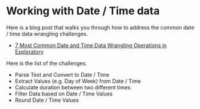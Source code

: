 # Working with Date / Time data

Here is a blog post that walks you through how to address the common date / time data wrangling challenges.

* [7 Most Common Date and Time Data Wrangling Operations in Exploratory](https://blog.exploratory.io/5-most-common-date-time-data-wrangling-operations-in-exploratory-97b41d299934#.iqpva124t)

Here is the list of the challenges.

* Parse Text and Convert to Date / Time
* Extract Values (e.g. Day of Week) from Date / Time
* Calculate duration between two different times
* Filter Data based on Date / Time Values
* Round Date / Time Values
